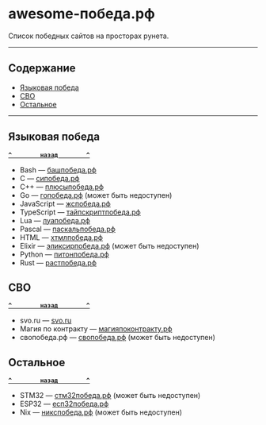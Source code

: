 # <a name="start"></a>awesome-победа.рф

Список победных сайтов на просторах рунета.

---

## <a name="toc"></a>Содержание
- [Языковая победа](#language)
- [СВО](#svo)
- [Остальное](#other)

---

## <a name="language"></a>Языковая победа
**[`^        назад        ^`](#start)**
- Bash — [башпобеда.рф](https://башпобеда.рф) 
- C — [сипобеда.рф](https://сипобеда.рф) 
- C++ — [плюсыпобеда.рф](https://плюсыпобеда.рф) 
- Go — [гопобеда.рф](https://гопобеда.рф) (может быть недоступен)
- JavaScript — [жспобеда.рф](https://жспобеда.рф) 
- TypeScript — [тайпскриптпобеда.рф](https://тайпскриптпобеда.рф) 
- Lua — [луапобеда.рф](https://луапобеда.рф) 
- Pascal — [паскальпобеда.рф](https://паскальпобеда.рф) 
- HTML — [хтмлпобеда.рф](https://хтмлпобеда.рф) 
- Elixir — [эликсирпобеда.рф](https://эликсирпобеда.рф) (может быть недоступен)
- Python — [питонпобеда.рф](https://питонпобеда.рф) 
- Rust — [растпобеда.рф](https://растпобеда.рф) 

## <a name="svo"></a>СВО
**[`^        назад        ^`](#start)**
- svo.ru — [svo.ru](https://svo.ru) 
- Магия по контракту — [магияпоконтракту.рф](https://магияпоконтракту.рф) 
- свопобеда.рф — [свопобеда.рф](https://свопобеда.рф) (может быть недоступен)

## <a name="other"></a>Остальное
**[`^        назад        ^`](#start)**
- STM32 — [стм32победа.рф](https://стм32победа.рф) (может быть недоступен)
- ESP32 — [есп32победа.рф](https://есп32победа.рф) 
- Nix — [никспобеда.рф](https://никспобеда.рф) (может быть недоступен)

